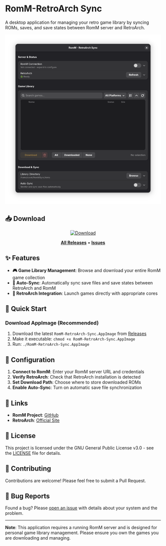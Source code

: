 # RomM-RetroArch Sync

A desktop application for managing your retro game library by syncing ROMs, saves, and save states between RomM server and RetroArch.

![RomM-RetroArch Sync](assets/screenshots/main_interface.png)

## 📥 Download

<div align="center">

[![Download](https://img.shields.io/github/v/release/Covin90/romm-retroarch-sync?style=for-the-badge&logo=github&label=Download%20v1.0.0)](https://github.com/Covin90/romm-retroarch-sync/releases/download/v1.0.0/RomM-RetroArch-Sync-v1.0.0.AppImage)

**[All Releases](https://github.com/Covin90/romm-retroarch-sync/releases)** • **[Issues](https://github.com/Covin90/romm-retroarch-sync/issues)**

</div>

## ✨ Features

- **🎮 Game Library Management**: Browse and download your entire RomM game collection
- **🔄 Auto-Sync**: Automatically sync save files and save states between RetroArch and RomM
- **🚀 RetroArch Integration**: Launch games directly with appropriate cores

## 🚀 Quick Start

### Download AppImage (Recommended)

1. Download the latest `RomM-RetroArch-Sync.AppImage` from [Releases](../../releases)
2. Make it executable: `chmod +x RomM-RetroArch-Sync.AppImage`
3. Run: `./RomM-RetroArch-Sync.AppImage`

## 🔧 Configuration

1. **Connect to RomM**: Enter your RomM server URL and credentials
2. **Verify RetroArch**: Check that RetroArch installation is detected
3. **Set Download Path**: Choose where to store downloaded ROMs
4. **Enable Auto-Sync**: Turn on automatic save file synchronization

## 🔗 Links

- **RomM Project**: [GitHub](https://github.com/rommapp/romm)
- **RetroArch**: [Official Site](https://www.retroarch.com/)

## 📜 License

This project is licensed under the GNU General Public License v3.0 - see the [LICENSE](LICENSE) file for details.

## 🤝 Contributing

Contributions are welcome! Please feel free to submit a Pull Request.

## 🐛 Bug Reports

Found a bug? Please [open an issue](../../issues) with details about your system and the problem.

---

**Note**: This application requires a running RomM server and is designed for personal game library management. Please ensure you own the games you are downloading and managing.

